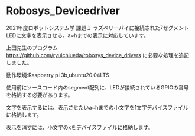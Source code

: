 # Robosys_Devicedriver
2021年度ロボットシステム学 課題１
ラズベリーパイに接続された7セグメントLEDに文字を表示させる。a~hまでの表示に対応しています。

上田先生のプログラム
https://github.com/ryuichiueda/robosys_device_drivers
に必要な処理を追記しました。

動作環境:Raspberry pi 3b,ubuntu20.04LTS



使用前にソースコード内のsegment配列に、LEDが接続されているGPIOの番号を格納する必要があります。

文字を表示するには、表示させたいa~hまでの小文字を1文字デバイスファイルに格納します。

表示を消すには、小文字のxをデバイスファイルに格納します。
